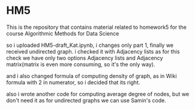 # HM5
This is the repository that contains material related to homework5 for the course Algorithmic Methods for Data Science

so i uploaded HM5-draft_Kat.ipynb, i changes only part 1, finally we received undirected graph. i checked it with Adjacency lists as for this check we have only two options Adjacency lists and Adjacency matrix(matrix is even more consuming, so it's the only way).

and i also changed formula of computing density of graph, as in Wiki formula with 2 in numerator, so i decided that its right.

also i wrote another code for computing average degree of nodes, but we don't need it as for undirected graphs we can use Samin's code.
